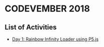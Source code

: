 # CODEVEMBER 2018

## List of Activities

- [Day 1: Rainbow Infinity Loader using P5.js](/Day1-Infinity)
